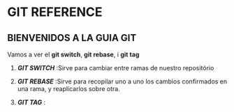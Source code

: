 # GIT REFERENCE


## BIENVENIDOS A LA GUIA GIT

Vamos a ver el **git switch**, **git rebase**, i **git tag**

1. **_GIT SWITCH_** :Sirve para cambiar entre ramas de nuestro repositório

2. **_GIT REBASE_** :Sirve para recopilar uno a uno los cambios confirmados en una rama, y reaplicarlos sobre otra.

3. **_GIT TAG_** :





